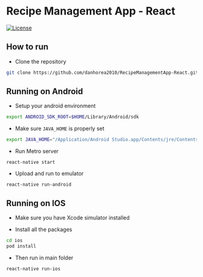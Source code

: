 # Recipe Management App - React 

[![License](https://img.shields.io/:license-mit-blue.svg)](https://badges.mit-license.org)

## How to run

* Clone the repository
```bash
git clone https://github.com/danhorea2010/RecipeManagementApp-React.git
```
## Running on Android
* Setup your android environment
```bash
export ANDROID_SDK_ROOT=$HOME/Library/Android/sdk
```
* Make sure ```JAVA_HOME``` is properly set
```bash
export JAVA_HOME="/Application/Android Studio.app/Contents/jre/Contents/Home"
```
* Run Metro server

```
react-native start
```

* Upload and run to emulator

```
react-native run-android
```

## Running on IOS

* Make sure you have Xcode simulator installed

* Install all the packages
```bash
cd ios
pod install
```

* Then run in main folder

```bash
react-native run-ios
```


